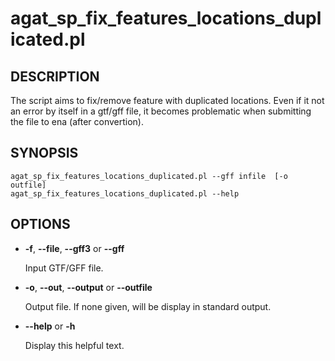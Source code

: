 # agat\_sp\_fix\_features\_locations\_duplicated.pl

## DESCRIPTION

The script aims to fix/remove feature with duplicated locations. Even if it
not an error by itself in a gtf/gff file, it becomes problematic when submitting
the file to ena (after convertion).

## SYNOPSIS

```
agat_sp_fix_features_locations_duplicated.pl --gff infile  [-o outfile]
agat_sp_fix_features_locations_duplicated.pl --help
```

## OPTIONS

- **-f**, **--file**, **--gff3** or **--gff**

    Input GTF/GFF file.

- **-o**, **--out**, **--output** or **--outfile**

    Output file. If none given, will be display in standard output.

- **--help** or **-h**

    Display this helpful text.

